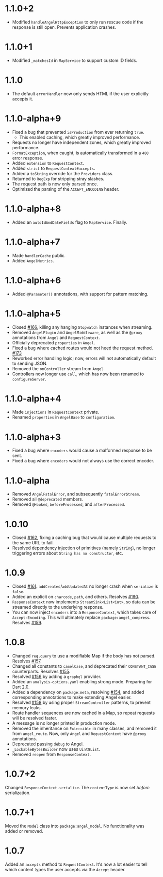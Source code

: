 # 1.1.0+2
* Modified `handleAngelHttpException` to only run rescue code
if the response is still open. Prevents application crashes.

# 1.1.0+1
* Modified `_matchesId` in `MapService` to support custom ID fields.

# 1.1.0
* The default `errorHandler` now only sends HTML if the user explicitly accepts it.

# 1.1.0-alpha+9
* Fixed a bug that prevented `isProduction` from ever returning `true`.
    * This enabled caching, which greatly improved performance.
* Requests no longer have independent zones, which greatly improved performance.
* `FormatException`, when caught, is automatically transformed in a `400` error response.
* Added `extension` to `RequestContext`.
* Added `strict` to `RequestContext#accepts`.
* Added a `toString` override for the `Providers` class.
* Returned to `RegExp` for stripping stray slashes.
* The request path is now only parsed once.
* Optimized the parsing of the `ACCEPT_ENCODING` header.

# 1.1.0-alpha+8
* Added an `autoIdAndDateFields` flag to `MapService`. Finally.

# 1.1.0-alpha+7
* Made `handlerCache` public.
* Added `AngelMetrics`.

# 1.1.0-alpha+6
* Added `@Parameter()` annotations, with support for pattern matching.

# 1.1.0-alpha+5
* Closed [#166](https://github.com/angel-dart/framework/issues/166), killing any hanging `Stopwatch` instances when streaming.
* Removed `AngelPlugin` and `AngelMiddleware`, as well as the `@proxy` annotations from `Angel` and `RequestContext`.
* Officially deprecated `properties` in `Angel`.
* Fixed a bug where cached routes would not heed the request method. [#173](https://github.com/angel-dart/framework/issues/173)
* Reworked error handling logic; now, errors will not automatically default to sending JSON.
* Removed the `onController` stream from `Angel`.
* Controllers now longer use `call`, which has now been renamed to `configureServer`.

# 1.1.0-alpha+4
* Made `injections` in `RequestContext` private.
* Renamed `properties` in `AngelBase` to `configuration`.

# 1.1.0-alpha+3
* Fixed a bug where `encoders` would cause a malformed response to be sent.
* Fixed a bug where `encoders` would not always use the correct encoder.

# 1.1.0-alpha
* Removed `AngelFatalError`, and subsequently `fatalErrorStream`.
* Removed all `@deprecated` members.
* Removed `@Hooked`, `beforeProcessed`, and `afterProcessed`.

# 1.0.10
* Closed [#162](https://github.com/angel-dart/framework/issues/162), fixing a caching bug
that would cause multiple requests to the same URL to fail.
* Resolved dependency injection of primitives (namely `String`), no longer triggering
errors about `String has no constructor`, etc.

# 1.0.9
* Closed [#161](https://github.com/angel-dart/framework/issues/161). `addCreated`/`addUpdatedAt` no longer
crash when `serialize` is `false`.
* Added an explicit on `charcode`, `path`, and others. Resolves
[#160](https://github.com/angel-dart/framework/issues/160).
* `ResponseContext` now implements `StreamSink<List<int>`, so data can be streamed directly to the
underlying response.
* You can now inject `encoders` into a `ResponseContext`, which takes care of `Accept-Encoding`.
This will ultimately replace `package:angel_compress`.
Resolves [#159](https://github.com/angel-dart/framework/issues/159).

# 1.0.8
* Changed `req.query` to use a modifiable Map if the body has not parsed. Resolves
[#157](https://github.com/angel-dart/framework/issues/157).
* Changed all constants to `camelCase`, and deprecated their `CONSTANT_CASE` counterparts. Resolves
[#155](https://github.com/angel-dart/framework/issues/155).
* Resolved [#156](https://github.com/angel-dart/framework/issues/156) by adding a `graphql` provider.
* Added an `analysis-options.yaml` enabling strong mode. Preparing for Dart 2.0.
* Added a dependency on `package:meta`, resolving [#154](https://github.com/angel-dart/framework/issues/154),
and added corresponding annotations to make extending Angel easier.
* Resolved [#158](https://github.com/angel-dart/framework/issues/158) by using proper `StreamController`
patterns, to prevent memory leaks.
* Route handler sequences are now cached in a Map, so repeat requests will be resolved faster.
* A message is no longer printed in production mode.
* Removed the inheritance on `Extensible` in many classes, and removed it from `angel_route`.
Now, only `Angel` and `RequestContext` have `@proxy` annotations.
* Deprecated passing `debug` to Angel.
* `_LockableBytesBuilder` now uses `Uint8List`.
* Removed `reopen` from `ResponseContext`.

# 1.0.7+2
Changed `ResponseContext.serialize`. The `contentType` is now set *before* serialization.

# 1.0.7+1
Moved the `Model` class into `package:angel_model`. No functionality was added or removed.

# 1.0.7
Added an `accepts` method to `RequestContext`. It's now a lot easier to tell which content types the
user accepts via the `Accept` header.